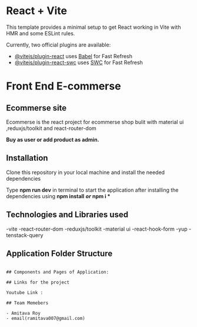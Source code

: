 # React + Vite

This template provides a minimal setup to get React working in Vite with HMR and some ESLint rules.

Currently, two official plugins are available:

- [@vitejs/plugin-react](https://github.com/vitejs/vite-plugin-react/blob/main/packages/plugin-react/README.md) uses [Babel](https://babeljs.io/) for Fast Refresh
- [@vitejs/plugin-react-swc](https://github.com/vitejs/vite-plugin-react-swc) uses [SWC](https://swc.rs/) for Fast Refresh

# Front End E-commerse

## Ecommerse site

Ecommerse is the react project for ecommerse shop bulit with material ui ,reduxjs/toolkit and react-router-dom

**Buy as user or add product as admin.**

## Installation

Clone this repository in your local machine and install the needed dependencies

Type **npm run dev** in terminal to start the application after installing the dependencies using **npm install**
**_or_**
**npm i \***

## Technologies and Libraries used

-vite
-react-router-dom
-reduxjs/toolkit
-material ui
-react-hook-form
-yup
-tenstack-query

## Application Folder Structure

```

## Components and Pages of Application:

## Links for the project

Youtube Link :

## Team Memebers

- Amitava Roy
- email(ramitava007@gmail.com)
```
